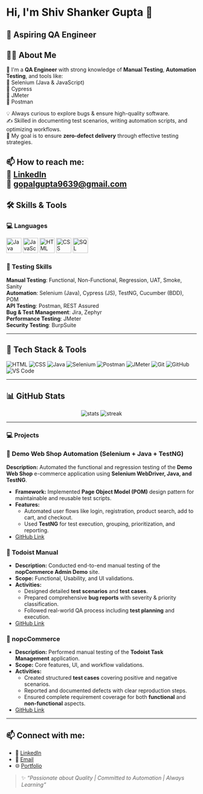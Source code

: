 # Hi, I'm Shiv Shanker Gupta 👋
## 🧪 **Aspiring QA Engineer**

## 👩‍💻 About Me

💼 I'm a **QA Engineer** with strong knowledge of **Manual Testing**, **Automation Testing**, and tools like:  
🔹 Selenium (Java & JavaScript)  
🔹 Cypress  
🔹 JMeter  
🔹 Postman  

💡 Always curious to explore bugs & ensure high-quality software.  
✍️ Skilled in documenting test scenarios, writing automation scripts, and optimizing workflows.  
🎯 My goal is to ensure **zero-defect delivery** through effective testing strategies.

📫 How to reach me:  
🔗 [LinkedIn](https://www.linkedin.com/in/shivshankergupta/)  
📧 gopalgupta9639@gmail.com
---
## 🛠️ Skills & Tools

### 💻 Languages

<p align="left">
  <img src="https://cdn.jsdelivr.net/gh/devicons/devicon/icons/java/java-original.svg" alt="Java" width="40" height="40"/>
  <img src="https://cdn.jsdelivr.net/gh/devicons/devicon/icons/javascript/javascript-original.svg" alt="JavaScript" width="40" height="40"/>
  <img src="https://cdn.jsdelivr.net/gh/devicons/devicon/icons/html5/html5-original.svg" alt="HTML" width="40" height="40"/>
  <img src="https://cdn.jsdelivr.net/gh/devicons/devicon/icons/css3/css3-original.svg" alt="CSS" width="40" height="40"/>
  <img src="https://cdn.jsdelivr.net/gh/devicons/devicon/icons/mysql/mysql-original.svg" alt="SQL" width="40" height="40"/>
</p>

### 🧪 Testing Skills  
**Manual Testing**: Functional, Non-Functional, Regression, UAT, Smoke, Sanity  
**Automation**: Selenium (Java), Cypress (JS), TestNG, Cucumber (BDD), POM  
**API Testing**: Postman, REST Assured  
**Bug & Test Management**: Jira, Zephyr  
**Performance Testing**: JMeter  
**Security Testing**: BurpSuite

---
## 🔧 Tech Stack & Tools
![HTML](https://img.shields.io/badge/-HTML5-E34F26?logo=html5&logoColor=white)
![CSS](https://img.shields.io/badge/-CSS3-1572B6?logo=css3)
![Java](https://img.shields.io/badge/-Java-007396?logo=java)
![Selenium](https://img.shields.io/badge/-Selenium-43B02A?logo=selenium)
![Postman](https://img.shields.io/badge/-Postman-FF6C37?logo=postman)
![JMeter](https://img.shields.io/badge/-JMeter-D22128?logo=apachejmeter)
![Git](https://img.shields.io/badge/-Git-F05032?logo=git)
![GitHub](https://img.shields.io/badge/-GitHub-181717?logo=github)
![VS Code](https://img.shields.io/badge/-VSCode-007ACC?logo=visual-studio-code)

---
## 📊 GitHub Stats

<p align="center">
  <img src="https://github-readme-stats.vercel.app/api?username=shivshankergupta&show_icons=true&theme=radical" alt="stats" />
  <img src="https://github-readme-streak-stats.herokuapp.com/?user=shivshankergupta&theme=radical" alt="streak" />
</p>

---

### 💻 Projects

### 🔹 Demo Web Shop Automation (Selenium + Java + TestNG)
**Description:** Automated the functional and regression testing of the **Demo Web Shop** e-commerce application using **Selenium WebDriver, Java, and TestNG**.
- **Framework:** Implemented **Page Object Model (POM)** design pattern for maintainable and reusable test scripts.
- **Features:**
  - Automated user flows like login, registration, product search, add to cart, and checkout.
  - Used **TestNG** for test execution, grouping, prioritization, and reporting.
- [GitHub Link](https://github.com/Shivshanker869/SeleniumAutomationProject)

### 🔹 Todoist Manual
- **Description:** Conducted end-to-end manual testing of the **nopCommerce Admin Demo** site.
- **Scope:** Functional, Usability, and UI validations.
- **Activities:**
  - Designed detailed **test scenarios** and **test cases**.
  - Prepared comprehensive **bug reports** with severity & priority classification.
  - Followed real-world QA process including **test planning** and execution.
- [GitHub Link](https://github.com/Shivshanker869/B41_SDET_027_BugBuster)

### 🔹 nopcCommerce
- **Description:** Performed manual testing of the **Todoist Task Management** application.
- **Scope:** Core features, UI, and workflow validations.
- **Activities:**
  - Created structured **test cases** covering positive and negative scenarios.
  - Reported and documented defects with clear reproduction steps.
  - Ensured complete requirement coverage for both **functional** and **non-functional** aspects.
- [GitHub Link](https://github.com/Shivshanker869/QA-Chllenge)


---

## 📫 Connect with me:
- 💼 [LinkedIn](www.linkedin.com/in/shivshankergupta)
- 📧 [Email](gopalgupta9639@gmail.com)
- 🌐 [Portfolio](https://shivshanker.lovable.app/)
> ✨ _“Passionate about Quality | Committed to Automation | Always Learning”_
